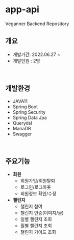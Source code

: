 # app-api
Veganner Backend Repository 
<br />

## 개요
- 개발기간: 2022.06.27 ~
- 개발인원 : 2명

<br />

## 개발환경
- JAVA11
- Spring Boot
- Spring Security
- Spring Data Jpa
- Querydsl
- MariaDB
- Swagger
<br />

## 주요기능
- **회원**
  - 회원가입/회원탈퇴
  - 로그인/로그아웃
  - 회원정보 확인/수정
- **챌린지**
  - 챌린지 참여
  - 챌린지 인증(이미지/글)
  - 일별 챌린지 조회
  - 월별 챌린지 조회
  - 챌린지 가이드 조회


